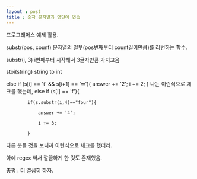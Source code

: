```yaml
---
layout : post
title : 숫자 문자열과 영단어 연습
---
```

프로그래머스 예제 활용.

substr(pos, count) 문자열의 일부(pos번째부터 count길이만큼)를 리턴하는 함수.

substr(i, 3) i번째부터 시작해서 3글자만큼 가지고옴

stoi(string) string to int

else if (s[i] == 't' && s[i+1] == 'w'){
            answer += '2';
            i += 2;
        }
나는 이런식으로 체크를 했는데,
else if (s[i] == 'f'){

            if(s.substr(i,4)=="four"){

                answer += '4';

                i += 3;

            }

다른 분들 것을 보니까 이런식으로 체크를 했더라.

아예 regex 써서 깔끔하게 한 것도 존재했음.

총평 : 더 열심히 하자.
